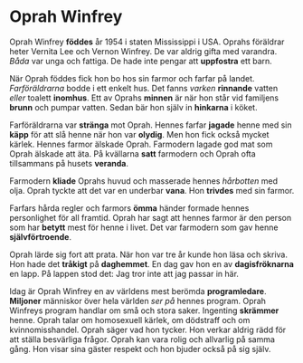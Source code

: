 # Oprah Winfrey

Oprah Winfrey **föddes** år 1954 i staten Mississippi i USA. Oprahs föräldrar heter Vernita Lee och Vernon Winfrey. De var aldrig gifta med varandra. *Båda* var unga och fattiga. De hade inte pengar att **uppfostra** ett barn.

När Oprah föddes fick hon bo hos sin farmor och farfar på landet. *Farföräldrarna* bodde i ett enkelt hus. Det fanns *varken* **rinnande** vatten *eller* toalett **inomhus**. Ett av Oprahs **minnen** är när hon står vid familjens **brunn** och pumpar vatten. Sedan bär hon själv in **hinkarna** i köket.

Farföräldrarna var **stränga** mot Oprah. Hennes farfar **jagade** henne med sin **käpp** för att slå henne när hon var **olydig**. Men hon fick också mycket kärlek. Hennes farmor älskade Oprah. Farmodern lagade god mat som Oprah älskade att äta. På kvällarna **satt** farmodern och Oprah ofta tillsammans på husets **veranda**.

Farmodern **kliade** Oprahs huvud och masserade hennes *hårbotten* med olja. Oprah tyckte att det var en underbar **vana**. Hon **trivdes** med sin farmor.

Farfars hårda regler och farmors **ömma** händer formade hennes personlighet för all framtid. Oprah har sagt att hennes farmor är den person som har **betytt** mest för henne i livet. Det var farmodern som gav henne **självförtroende**.

Oprah lärde sig fort att prata. När hon var tre år kunde hon läsa och skriva. Hon hade det **tråkigt** på **daghemmet**. En dag gav hon en av **dagisfröknarna** en lapp. På lappen stod det: Jag tror inte att jag passar in här.

Idag är Oprah Winfrey en av världens mest berömda **programledare**. **Miljoner** människor över hela världen *ser på* hennes program. Oprah Winfreys program handlar om små och stora saker. Ingenting **skrämmer** henne. Oprah talar om homosexuell kärlek, om dödstraff och om kvinnomisshandel. Oprah säger vad hon tycker. Hon verkar aldrig rädd för att ställa besvärliga frågor. Oprah kan vara rolig och allvarlig på samma gång. Hon visar sina gäster respekt och hon bjuder också på sig själv.

 
<!--stackedit_data:
eyJoaXN0b3J5IjpbOTAxMjMyMzIyLC0zMTQ3OTMzNzIsLTE4Mj
I3NTk3ODYsMTUxMzIwNzY1MCwtMTQ4MDYwOTE5MF19
-->